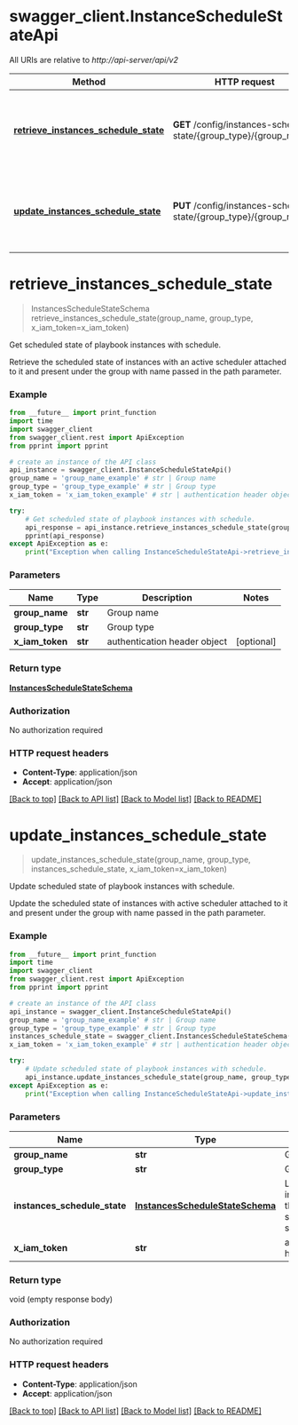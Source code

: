 # swagger_client.InstanceScheduleStateApi

All URIs are relative to *http://api-server/api/v2*

Method | HTTP request | Description
------------- | ------------- | -------------
[**retrieve_instances_schedule_state**](InstanceScheduleStateApi.md#retrieve_instances_schedule_state) | **GET** /config/instances-schedule-state/{group_type}/{group_name}/ | Get scheduled state of playbook instances with schedule.
[**update_instances_schedule_state**](InstanceScheduleStateApi.md#update_instances_schedule_state) | **PUT** /config/instances-schedule-state/{group_type}/{group_name}/ | Update scheduled state of playbook instances with schedule.


# **retrieve_instances_schedule_state**
> InstancesScheduleStateSchema retrieve_instances_schedule_state(group_name, group_type, x_iam_token=x_iam_token)

Get scheduled state of playbook instances with schedule.

Retrieve the scheduled state of instances with an active scheduler attached to it and present under the group with name passed in the path parameter.

### Example
```python
from __future__ import print_function
import time
import swagger_client
from swagger_client.rest import ApiException
from pprint import pprint

# create an instance of the API class
api_instance = swagger_client.InstanceScheduleStateApi()
group_name = 'group_name_example' # str | Group name
group_type = 'group_type_example' # str | Group type
x_iam_token = 'x_iam_token_example' # str | authentication header object (optional)

try:
    # Get scheduled state of playbook instances with schedule.
    api_response = api_instance.retrieve_instances_schedule_state(group_name, group_type, x_iam_token=x_iam_token)
    pprint(api_response)
except ApiException as e:
    print("Exception when calling InstanceScheduleStateApi->retrieve_instances_schedule_state: %s\n" % e)
```

### Parameters

Name | Type | Description  | Notes
------------- | ------------- | ------------- | -------------
 **group_name** | **str**| Group name | 
 **group_type** | **str**| Group type | 
 **x_iam_token** | **str**| authentication header object | [optional] 

### Return type

[**InstancesScheduleStateSchema**](InstancesScheduleStateSchema.md)

### Authorization

No authorization required

### HTTP request headers

 - **Content-Type**: application/json
 - **Accept**: application/json

[[Back to top]](#) [[Back to API list]](../README.md#documentation-for-api-endpoints) [[Back to Model list]](../README.md#documentation-for-models) [[Back to README]](../README.md)

# **update_instances_schedule_state**
> update_instances_schedule_state(group_name, group_type, instances_schedule_state, x_iam_token=x_iam_token)

Update scheduled state of playbook instances with schedule.

Update the scheduled state of instances with active scheduler attached to it and present under the group with name passed in the path parameter.

### Example
```python
from __future__ import print_function
import time
import swagger_client
from swagger_client.rest import ApiException
from pprint import pprint

# create an instance of the API class
api_instance = swagger_client.InstanceScheduleStateApi()
group_name = 'group_name_example' # str | Group name
group_type = 'group_type_example' # str | Group type
instances_schedule_state = swagger_client.InstancesScheduleStateSchema() # InstancesScheduleStateSchema | List of instances and their scheduled state
x_iam_token = 'x_iam_token_example' # str | authentication header object (optional)

try:
    # Update scheduled state of playbook instances with schedule.
    api_instance.update_instances_schedule_state(group_name, group_type, instances_schedule_state, x_iam_token=x_iam_token)
except ApiException as e:
    print("Exception when calling InstanceScheduleStateApi->update_instances_schedule_state: %s\n" % e)
```

### Parameters

Name | Type | Description  | Notes
------------- | ------------- | ------------- | -------------
 **group_name** | **str**| Group name | 
 **group_type** | **str**| Group type | 
 **instances_schedule_state** | [**InstancesScheduleStateSchema**](InstancesScheduleStateSchema.md)| List of instances and their scheduled state | 
 **x_iam_token** | **str**| authentication header object | [optional] 

### Return type

void (empty response body)

### Authorization

No authorization required

### HTTP request headers

 - **Content-Type**: application/json
 - **Accept**: application/json

[[Back to top]](#) [[Back to API list]](../README.md#documentation-for-api-endpoints) [[Back to Model list]](../README.md#documentation-for-models) [[Back to README]](../README.md)

